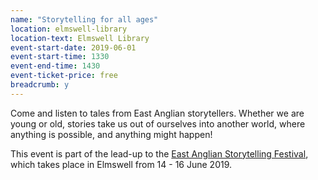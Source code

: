 ```yaml
---
name: "Storytelling for all ages"
location: elmswell-library
location-text: Elmswell Library
event-start-date: 2019-06-01
event-start-time: 1330
event-end-time: 1430
event-ticket-price: free
breadcrumb: y
---
```


Come and listen to tales from East Anglian storytellers. Whether we are young or old, stories take us out of ourselves into another world, where anything is possible, and anything might happen!

This event is part of the lead-up to the [East Anglian Storytelling Festival](http://eastanglianstorytellingfestival.co.uk/), which takes place in Elmswell from 14 - 16 June 2019.
